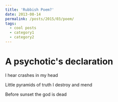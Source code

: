 ```yaml
---
title: 'Rubbish Poem?'
date: 2013-08-14
permalink: /posts/2015/03/poem/
tags:
  - cool posts
  - category1
  - category2
---
```



A psychotic's declaration
======

I hear crashes in my head

Little pyramids of truth I destroy and mend

Before sunset the god is dead
